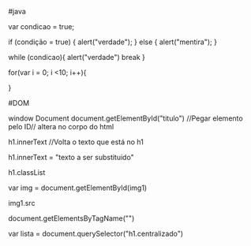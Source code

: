 #java

var condicao = true;

if (condição = true) {
  alert("verdade");
} else {
  alert("mentira");
}


while (condicao){
  alert("verdade")
  break
}


for(var i = 0; i <10; i++){
  
}


#DOM

window
Document
document.getElementById("titulo") //Pegar elemento pelo ID// altera no corpo do html

h1.innerText //Volta o texto que está no h1

h1.innerText = "texto a ser substituido"

h1.classList

var img = document.getElementById(img1)

img1.src

document.getElementsByTagName("")

var lista = document.querySelector("h1.centralizado")



